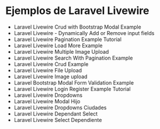 # Ejemplos de Laravel Livewire

- Laravel Livewire Crud with Bootstrap Modal Example
- Laravel Livewire - Dynamically Add or Remove input fields
- Laravel Livewire Pagination Example Tutorial
- Laravel Livewire Load More Example
- Laravel Livewire Multiple Image Upload
- Laravel Livewire Search With Pagination Example
- Laravel Livewire Crud Example
- Laravel Livewire File Upload
- Laravel Livewire Image upload
- Laravel Bootstrap Modal Form Validation Example
- Laravel Livewire Login Register Example Tutorial
- Laravel Livewire Dropdowns
- Laravel Livewire Modal Hijo
- Laravel Livewire Dropdowns Ciudades
- Laravel Livewire Dependant Select
- Laravel Livewire Select Dependiente